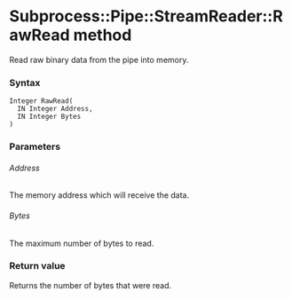# Subprocess::Pipe::StreamReader::RawRead method

Read raw binary data from the pipe into memory.




### Syntax

```
Integer RawRead(
  IN Integer Address,
  IN Integer Bytes
)
```




### Parameters

###### Address

The memory address which will receive the data.

###### Bytes

The maximum number of bytes to read.




### Return value

Returns the number of bytes that were read.
